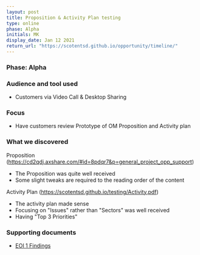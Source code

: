 ```yaml
---
layout: post
title: Proposition & Activity Plan testing
type: online
phase: Alpha
initials: MK
display_date: Jan 12 2021
return_url: "https://scotentsd.github.io/opportunity/timeline/"
---
```

### Phase: Alpha

### Audience and tool used
- Customers via Video Call & Desktop Sharing

### Focus
- Have customers review Prototype of OM Proposition and Activity plan

### What we discovered
Proposition (https://cd2qdj.axshare.com/#id=8pdqr7&p=general_project_opp_support)
- The Proposition was quite well received
- Some slight tweaks are required to the reading order of the content

Activity Plan (https://scotentsd.github.io/testing/Activity.pdf)
- The activity plan made sense
- Focusing on "Issues" rather than "Sectors" was well received
- Having "Top 3 Priorities" 

### Supporting documents
- [EOI 1 Findings](#)

